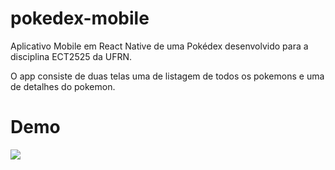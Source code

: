 # pokedex-mobile
Aplicativo Mobile  em React Native de uma Pokédex desenvolvido para a disciplina ECT2525 da UFRN.

O app consiste de duas telas uma de listagem de todos os pokemons e uma de detalhes do pokemon.

# Demo

![](https://github.com/gabrielcicero45/pokedex-mobile/master/demo.gif)

